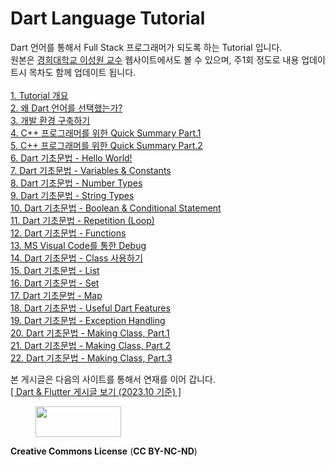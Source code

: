 # Dart Language Tutorial

Dart 언어를 통해서 Full Stack 프로그래머가 되도록 하는 Tutorial 입니다.<br>
원본은 <a href="http://mobilelab.khu.ac.kr/">경희대학교 이성원 교수</a> 웹사이트에서도 볼 수 있으며, 주1회 정도로 내용 업데이트시 목차도 함께 업데이트 됩니다.<br>
<br>
<a href="https://github.com/drsungwon/dartlang-tutorial/blob/master/doc/dart-tutorial-01.md">1. Tutorial 개요</a><br>
<a href="https://github.com/drsungwon/dartlang-tutorial/blob/master/doc/dart-tutorial-02.md">2. 왜 Dart 언어를 선택했는가?</a><br>
<a href="https://github.com/drsungwon/dartlang-tutorial/blob/master/doc/dart-tutorial-03.md">3. 개발 환경 구축하기</a><br>
<a href="https://github.com/drsungwon/dartlang-tutorial/blob/master/doc/dart-tutorial-04.md">4. C++ 프로그래머를 위한 Quick Summary Part.1</a><br>
<a href="https://github.com/drsungwon/dartlang-tutorial/blob/master/doc/dart-tutorial-05.md">5. C++ 프로그래머를 위한 Quick Summary Part.2</a><br>
<a href="https://github.com/drsungwon/dartlang-tutorial/blob/master/doc/dart-tutorial-06.md">6. Dart 기초문법 - Hello World!</a><br>
<a href="https://github.com/drsungwon/dartlang-tutorial/blob/master/doc/dart-tutorial-07.md">7. Dart 기초문법 - Variables & Constants</a><br>
<a href="https://github.com/drsungwon/dartlang-tutorial/blob/master/doc/dart-tutorial-08.md">8. Dart 기초문법 - Number Types</a><br>
<a href="https://github.com/drsungwon/dartlang-tutorial/blob/master/doc/dart-tutorial-09.md">9. Dart 기초문법 - String Types</a><br>
<a href="https://github.com/drsungwon/dartlang-tutorial/blob/master/doc/dart-tutorial-10.md">10. Dart 기초문법 - Boolean & Conditional Statement</a><br>
<a href="https://github.com/drsungwon/dartlang-tutorial/blob/master/doc/dart-tutorial-11.md">11. Dart 기초문법 - Repetition (Loop)</a><br>
<a href="https://github.com/drsungwon/dartlang-tutorial/blob/master/doc/dart-tutorial-12.md">12. Dart 기초문법 - Functions</a><br>
<a href="https://github.com/drsungwon/dartlang-tutorial/blob/master/doc/dart-tutorial-13.md">13. MS Visual Code를 통한 Debug</a><br>
<a href="https://github.com/drsungwon/dartlang-tutorial/blob/master/doc/dart-tutorial-14.md">14. Dart 기초문법 - Class 사용하기</a><br>
<a href="https://github.com/drsungwon/dartlang-tutorial/blob/master/doc/dart-tutorial-15.md">15. Dart 기초문법 - List</a><br>
<a href="https://github.com/drsungwon/dartlang-tutorial/blob/master/doc/dart-tutorial-16.md">16. Dart 기초문법 - Set</a><br>
<a href="https://github.com/drsungwon/dartlang-tutorial/blob/master/doc/dart-tutorial-17.md">17. Dart 기초문법 - Map</a><br>
<a href="https://github.com/drsungwon/dartlang-tutorial/blob/master/doc/dart-tutorial-18.md">18. Dart 기초문법 - Useful Dart Features</a><br>
<a href="https://github.com/drsungwon/dartlang-tutorial/blob/master/doc/dart-tutorial-19.md">19. Dart 기초문법 - Exception Handling</a><br>
<a href="https://github.com/drsungwon/dartlang-tutorial/blob/master/doc/dart-tutorial-20.md">20. Dart 기초문법 - Making Class, Part.1</a><br>
<a href="https://github.com/drsungwon/dartlang-tutorial/blob/master/doc/dart-tutorial-21.md">21. Dart 기초문법 - Making Class, Part.2</a><br>
<a href="https://github.com/drsungwon/dartlang-tutorial/blob/master/doc/dart-tutorial-22.md">22. Dart 기초문법 - Making Class, Part.3</a><br>
<p>
본 게시글은 다음의 사이트를 통해서 연재를 이어 갑니다.<br>
<a href="http://mobilelab.khu.ac.kr/wordpress/beprogrammer/d">[ Dart & Flutter 게시글 보기 (2023.10 기준) ]</a><br>
</p>
<!-- wp:image {"id":267,"align":"right","width":137,"height":49} -->
<div class="wp-block-image"><figure class="alignright is-resized"><img src="http://mobilelab.khu.ac.kr/wordpress/wp-content/uploads/2020/01/b05-1.jpg" alt="" class="wp-image-267" width="137" height="49"/></figure></div>
<!-- /wp:image -->
<!-- wp:paragraph -->
<p><strong>Creative Commons License</strong> (<strong>CC BY-NC-ND</strong>)</p>
<!-- /wp:paragraph -->

